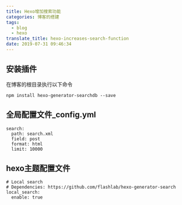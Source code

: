 ```yaml
---
title: Hexo增加搜索功能
categories: 博客的搭建
tags:
  - blog
  - hexo
translate_title: hexo-increases-search-function
date: 2019-07-31 09:46:34
---
```

## 安装插件 ##
在博客的根目录执行以下命令
<pre><code>npm install hexo-generator-searchdb --save
</pre></code>
<!--more-->
## 全局配置文件_config.yml ##
<pre><code>search:
  path: search.xml
  field: post
  format: html
  limit: 10000
</pre></code>
## hexo主题配置文件 ##
<pre><code># Local search
# Dependencies: https://github.com/flashlab/hexo-generator-search
local_search:
  enable: true
</pre></code>

